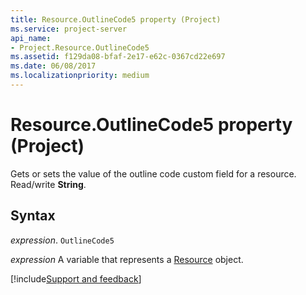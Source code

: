 ```yaml
---
title: Resource.OutlineCode5 property (Project)
ms.service: project-server
api_name:
- Project.Resource.OutlineCode5
ms.assetid: f129da08-bfaf-2e17-e62c-0367cd22e697
ms.date: 06/08/2017
ms.localizationpriority: medium
---
```



# Resource.OutlineCode5 property (Project)

 Gets or sets the value of the outline code custom field for a resource. Read/write **String**.


## Syntax

_expression_. `OutlineCode5`

_expression_ A variable that represents a [Resource](./Project.Resource.md) object.

[!include[Support and feedback](~/includes/feedback-boilerplate.md)]